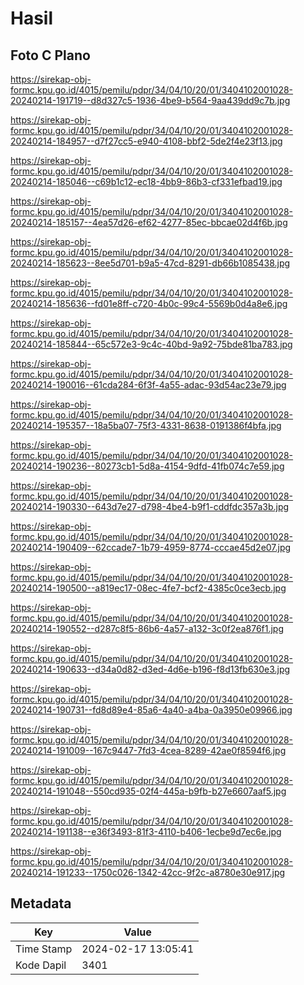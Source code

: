 # Hasil

## Foto C Plano

https://sirekap-obj-formc.kpu.go.id/4015/pemilu/pdpr/34/04/10/20/01/3404102001028-20240214-191719--d8d327c5-1936-4be9-b564-9aa439dd9c7b.jpg

https://sirekap-obj-formc.kpu.go.id/4015/pemilu/pdpr/34/04/10/20/01/3404102001028-20240214-184957--d7f27cc5-e940-4108-bbf2-5de2f4e23f13.jpg

https://sirekap-obj-formc.kpu.go.id/4015/pemilu/pdpr/34/04/10/20/01/3404102001028-20240214-185046--c69b1c12-ec18-4bb9-86b3-cf331efbad19.jpg

https://sirekap-obj-formc.kpu.go.id/4015/pemilu/pdpr/34/04/10/20/01/3404102001028-20240214-185157--4ea57d26-ef62-4277-85ec-bbcae02d4f6b.jpg

https://sirekap-obj-formc.kpu.go.id/4015/pemilu/pdpr/34/04/10/20/01/3404102001028-20240214-185623--8ee5d701-b9a5-47cd-8291-db66b1085438.jpg

https://sirekap-obj-formc.kpu.go.id/4015/pemilu/pdpr/34/04/10/20/01/3404102001028-20240214-185636--fd01e8ff-c720-4b0c-99c4-5569b0d4a8e6.jpg

https://sirekap-obj-formc.kpu.go.id/4015/pemilu/pdpr/34/04/10/20/01/3404102001028-20240214-185844--65c572e3-9c4c-40bd-9a92-75bde81ba783.jpg

https://sirekap-obj-formc.kpu.go.id/4015/pemilu/pdpr/34/04/10/20/01/3404102001028-20240214-190016--61cda284-6f3f-4a55-adac-93d54ac23e79.jpg

https://sirekap-obj-formc.kpu.go.id/4015/pemilu/pdpr/34/04/10/20/01/3404102001028-20240214-195357--18a5ba07-75f3-4331-8638-0191386f4bfa.jpg

https://sirekap-obj-formc.kpu.go.id/4015/pemilu/pdpr/34/04/10/20/01/3404102001028-20240214-190236--80273cb1-5d8a-4154-9dfd-41fb074c7e59.jpg

https://sirekap-obj-formc.kpu.go.id/4015/pemilu/pdpr/34/04/10/20/01/3404102001028-20240214-190330--643d7e27-d798-4be4-b9f1-cddfdc357a3b.jpg

https://sirekap-obj-formc.kpu.go.id/4015/pemilu/pdpr/34/04/10/20/01/3404102001028-20240214-190409--62ccade7-1b79-4959-8774-cccae45d2e07.jpg

https://sirekap-obj-formc.kpu.go.id/4015/pemilu/pdpr/34/04/10/20/01/3404102001028-20240214-190500--a819ec17-08ec-4fe7-bcf2-4385c0ce3ecb.jpg

https://sirekap-obj-formc.kpu.go.id/4015/pemilu/pdpr/34/04/10/20/01/3404102001028-20240214-190552--d287c8f5-86b6-4a57-a132-3c0f2ea876f1.jpg

https://sirekap-obj-formc.kpu.go.id/4015/pemilu/pdpr/34/04/10/20/01/3404102001028-20240214-190633--d34a0d82-d3ed-4d6e-b196-f8d13fb630e3.jpg

https://sirekap-obj-formc.kpu.go.id/4015/pemilu/pdpr/34/04/10/20/01/3404102001028-20240214-190731--fd8d89e4-85a6-4a40-a4ba-0a3950e09966.jpg

https://sirekap-obj-formc.kpu.go.id/4015/pemilu/pdpr/34/04/10/20/01/3404102001028-20240214-191009--167c9447-7fd3-4cea-8289-42ae0f8594f6.jpg

https://sirekap-obj-formc.kpu.go.id/4015/pemilu/pdpr/34/04/10/20/01/3404102001028-20240214-191048--550cd935-02f4-445a-b9fb-b27e6607aaf5.jpg

https://sirekap-obj-formc.kpu.go.id/4015/pemilu/pdpr/34/04/10/20/01/3404102001028-20240214-191138--e36f3493-81f3-4110-b406-1ecbe9d7ec6e.jpg

https://sirekap-obj-formc.kpu.go.id/4015/pemilu/pdpr/34/04/10/20/01/3404102001028-20240214-191233--1750c026-1342-42cc-9f2c-a8780e30e917.jpg


## Metadata

| Key        | Value               |
| ---------- | ------------------- |
| Time Stamp | 2024-02-17 13:05:41 |
| Kode Dapil | 3401                |



